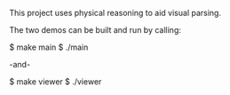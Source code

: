 This project uses physical reasoning to aid visual parsing.

The two demos can be built and run by calling: 

$ make main
$ ./main

-and-

$ make viewer
$ ./viewer